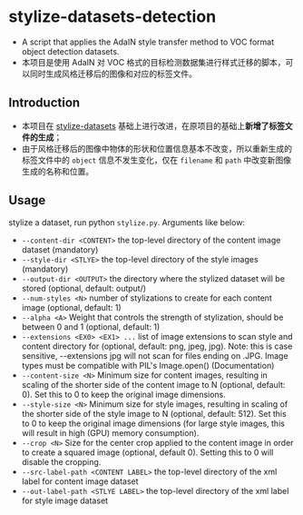 # stylize-datasets-detection
- A script that applies the AdaIN style transfer method to VOC format object detection datasets.
- 本项目是使用 AdaIN 对 VOC 格式的目标检测数据集进行样式迁移的脚本，可以同时生成风格迁移后的图像和对应的标签文件。

## Introduction
- 本项目在 [stylize-datasets](https://github.com/bethgelab/stylize-datasets) 基础上进行改进，在原项目的基础上**新增了标签文件的生成**；
- 由于风格迁移后的图像中物体的形状和位置信息基本不改变，所以重新生成的标签文件中的 `object` 信息不发生变化，仅在 `filename` 和 `path` 中改变新图像生成的名称和位置。

## Usage
stylize a dataset, run python `stylize.py`. Arguments like below:

- `--content-dir <CONTENT>` the top-level directory of the content image dataset (mandatory)
- `--style-dir <STLYE>` the top-level directory of the style images (mandatory)
- `--output-dir <OUTPUT>` the directory where the stylized dataset will be stored (optional, default: output/)
- `--num-styles <N>` number of stylizations to create for each content image (optional, default: 1)
- `--alpha <A>` Weight that controls the strength of stylization, should be between 0 and 1 (optional, default: 1)
- `--extensions <EX0> <EX1> ...` list of image extensions to scan style and content directory for (optional, default: png, jpeg, jpg). Note: this is case sensitive, --extensions jpg will not scan for files ending on .JPG. Image types must be compatible with PIL's Image.open() (Documentation)
- `--content-size <N>` Minimum size for content images, resulting in scaling of the shorter side of the content image to N (optional, default: 0). Set this to 0 to keep the original image dimensions.
- `--style-size <N>` Minimum size for style images, resulting in scaling of the shorter side of the style image to N (optional, default: 512). Set this to 0 to keep the original image dimensions (for large style images, this will result in high (GPU) memory consumption).
- `--crop <N>` Size for the center crop applied to the content image in order to create a squared image (optional, default 0). Setting this to 0 will disable the cropping.
- `--src-label-path <CONTENT LABEL>` the top-level directory of the xml label for content image dataset 
- `--out-label-path <STLYE LABEL>` the top-level directory of the xml label for style image dataset 
